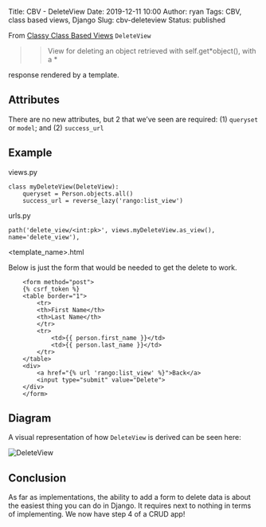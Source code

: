 Title: CBV - DeleteView
Date: 2019-12-11 10:00
Author: ryan
Tags: CBV, class based views, Django
Slug: cbv-deleteview
Status: published

From [Classy Class Based Views](http://ccbv.co.uk/projects/Django/2.2/django.views.generic.edit/DeleteView/) `DeleteView`

> > View for deleting an object retrieved with self.get*object(), with a
> > *

response rendered by a template.

## Attributes

There are no new attributes, but 2 that we’ve seen are required: (1) `queryset` or `model`; and (2) `success_url`

## Example

views.py

    class myDeleteView(DeleteView):
        queryset = Person.objects.all()
        success_url = reverse_lazy('rango:list_view')

urls.py

    path('delete_view/<int:pk>', views.myDeleteView.as_view(), name='delete_view'),

\<template_name\>.html

Below is just the form that would be needed to get the delete to work.

        <form method="post">
        {% csrf_token %}
        <table border="1">
            <tr>
            <th>First Name</th>
            <th>Last Name</th>
            </tr>
            <tr>
                <td>{{ person.first_name }}</td>
                <td>{{ person.last_name }}</td>
            </tr>
        </table>
        <div>
            <a href="{% url 'rango:list_view' %}">Back</a>
            <input type="submit" value="Delete">
        </div>
        </form>

## Diagram

A visual representation of how `DeleteView` is derived can be seen here:

![DeleteView](https://yuml.me/diagram/plain;/class/%5BSingleObjectTemplateResponseMixin%7Bbg:white%7D%5D%5E-%5BDeleteView%7Bbg:green%7D%5D,%20%5BTemplateResponseMixin%7Bbg:white%7D%5D%5E-%5BSingleObjectTemplateResponseMixin%7Bbg:white%7D%5D,%20%5BBaseDeleteView%7Bbg:white%7D%5D%5E-%5BDeleteView%7Bbg:green%7D%5D,%20%5BDeletionMixin%7Bbg:white%7D%5D%5E-%5BBaseDeleteView%7Bbg:white%7D%5D,%20%5BBaseDetailView%7Bbg:white%7D%5D%5E-%5BBaseDeleteView%7Bbg:white%7D%5D,%20%5BSingleObjectMixin%7Bbg:white%7D%5D%5E-%5BBaseDetailView%7Bbg:white%7D%5D,%20%5BContextMixin%7Bbg:white%7D%5D%5E-%5BSingleObjectMixin%7Bbg:white%7D%5D,%20%5BView%7Bbg:lightblue%7D%5D%5E-%5BBaseDetailView%7Bbg:white%7D%5D.svg)

## Conclusion

As far as implementations, the ability to add a form to delete data is about the easiest thing you can do in Django. It requires next to nothing in terms of implementing. We now have step 4 of a CRUD app!
